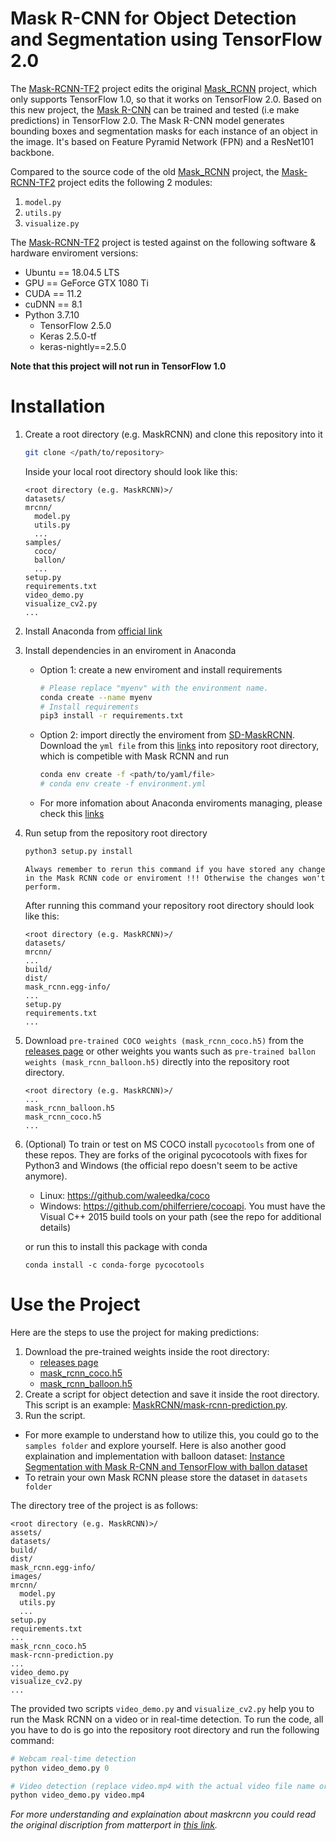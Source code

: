 # Mask R-CNN for Object Detection and Segmentation using TensorFlow 2.0

The [Mask-RCNN-TF2](#TODO!!!) project edits the original [Mask_RCNN](https://github.com/matterport/Mask_RCNN) project, which only supports TensorFlow 1.0, so that it works on TensorFlow 2.0. Based on this new project, the [Mask R-CNN](#TODO!!!) can be trained and tested (i.e make predictions) in TensorFlow 2.0. The Mask R-CNN model generates bounding boxes and segmentation masks for each instance of an object in the image. It's based on Feature Pyramid Network (FPN) and a ResNet101 backbone.

Compared to the source code of the old [Mask_RCNN](https://github.com/matterport/Mask_RCNN) project, the [Mask-RCNN-TF2](#TODO!!!) project edits the following 2 modules:

1. `model.py`
2. `utils.py`
3. `visualize.py`

The [Mask-RCNN-TF2](#TODO!!!) project is tested against on the following software & hardware enviroment versions:
* Ubuntu == 18.04.5 LTS 
* GPU == GeForce GTX 1080 Ti
* CUDA == 11.2
* cuDNN == 8.1 
* Python 3.7.10
  * TensorFlow 2.5.0
  * Keras 2.5.0-tf 
  * keras-nightly==2.5.0 
 
**Note that this project will not run in TensorFlow 1.0**

# Installation
1. Create a root directory (e.g. MaskRCNN) and clone this repository into it 
   ```bash
   git clone </path/to/repository>
   ```
   Inside your local root directory should look like this:
   ```
   <root directory (e.g. MaskRCNN)>/
   datasets/
   mrcnn/
     model.py
     utils.py
     ...
   samples/
     coco/
     ballon/
     ...
   setup.py
   requirements.txt
   video_demo.py
   visualize_cv2.py
   ...
   ```

2. Install Anaconda from [official link](https://docs.anaconda.com/anaconda/install/index.html)

3. Install dependencies in an enviroment in Anaconda
   * Option 1: create a new enviroment and install requirements
      ```bash
      # Please replace "myenv" with the environment name.
      conda create --name myenv
      # Install requirements
      pip3 install -r requirements.txt
      ```
   * Option 2: import directly the enviroment from [SD-MaskRCNN](#TODO). Download the `yml file` from this [links](#TODO) into repository root directory, which is competible with Mask RCNN and run
      ```bash
      conda env create -f <path/to/yaml/file>
      # conda env create -f environment.yml
      ```
   * For more infomation about Anaconda enviroments managing, please check this [links](https://docs.conda.io/projects/conda/en/latest/user-guide/tasks/manage-environments.html)

4. Run setup from the repository root directory
   ```bash
   python3 setup.py install
   ```
   ` Always remember to rerun this command if you have stored any change in the Mask RCNN code or enviroment !!! Otherwise the changes won't perform. `

   After running this command your repository root directory should look like this:
   ```
   <root directory (e.g. MaskRCNN)>/
   datasets/
   mrcnn/
   ...
   build/
   dist/
   mask_rcnn.egg-info/
   ...
   setup.py
   requirements.txt
   ...
   ```

5. Download `pre-trained COCO weights (mask_rcnn_coco.h5)` from the [releases page](https://github.com/matterport/Mask_RCNN/releases) or other weights you wants such as `pre-trained ballon weights (mask_rcnn_balloon.h5)` directly into the repository root directory.
   ```
   <root directory (e.g. MaskRCNN)>/
   ...
   mask_rcnn_balloon.h5
   mask_rcnn_coco.h5
   ...
   ```

6. (Optional) To train or test on MS COCO install `pycocotools` from one of these repos. They are forks of the original pycocotools with fixes for Python3 and Windows (the official repo doesn't seem to be active anymore).

    * Linux: https://github.com/waleedka/coco
    * Windows: https://github.com/philferriere/cocoapi.
    You must have the Visual C++ 2015 build tools on your path (see the repo for additional details)

   or run this to install this package with conda
   ```
   conda install -c conda-forge pycocotools
   ```

# Use the Project
Here are the steps to use the project for making predictions:

1. Download the pre-trained weights inside the root directory:
   * [releases page](https://github.com/matterport/Mask_RCNN/releases)
   * [mask_rcnn_coco.h5](https://github.com/matterport/Mask_RCNN/releases/download/v2.0/mask_rcnn_coco.h5)
   * [mask_rcnn_balloon.h5](https://github.com/matterport/Mask_RCNN/releases/download/v2.1/mask_rcnn_balloon.h5)
2. Create a script for object detection and save it inside the root directory. This script is an example: [MaskRCNN/mask-rcnn-prediction.py](MaskRCNN/mask-rcnn-prediction.py).
3. Run the script.
* For more example to understand how to utilize this, you could go to the `samples folder` and explore yourself. Here is also another good explaination and implementation with balloon dataset: [Instance Segmentation with Mask R-CNN and TensorFlow with ballon dataset](https://engineering.matterport.com/splash-of-color-instance-segmentation-with-mask-r-cnn-and-tensorflow-7c761e238b46)
* To retrain your own Mask RCNN please store the dataset in `datasets folder`

The directory tree of the project is as follows:

```
<root directory (e.g. MaskRCNN)>/
assets/
datasets/
build/
dist/
mask_rcnn.egg-info/
images/
mrcnn/
  model.py
  utils.py
  ...
setup.py
requirements.txt
...
mask_rcnn_coco.h5
mask-rcnn-prediction.py
...
video_demo.py
visualize_cv2.py
...
```

The provided two scripts `video_demo.py` and `visualize_cv2.py` help you to run the Mask RCNN on a video or in real-time detection. To run the code, all you have to do is go into the repository root directory and run the following command:
```python
# Webcam real-time detection
python video_demo.py 0 

# Video detection (replace video.mp4 with the actual video file name or path/to/video.mp4)
python video_demo.py video.mp4
```

_For more understanding and explaination about maskrcnn you could read the original discription from matterport in [this link](https://github.com/matterport/Mask_RCNN)._
